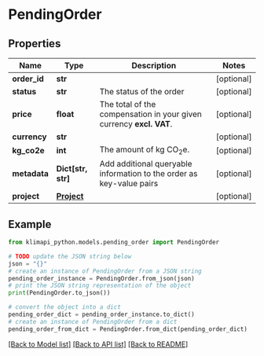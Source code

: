 # PendingOrder


## Properties

Name | Type | Description | Notes
------------ | ------------- | ------------- | -------------
**order_id** | **str** |  | [optional] 
**status** | **str** | The status of the order | [optional] 
**price** | **float** | The total of the compensation in your given currency **excl. VAT**. | [optional] 
**currency** | **str** |  | [optional] 
**kg_co2e** | **int** | The amount of kg CO<sub>2</sub>e. | [optional] 
**metadata** | **Dict[str, str]** | Add additional queryable information to the order as key-value pairs | [optional] 
**project** | [**Project**](Project.md) |  | [optional] 

## Example

```python
from klimapi_python.models.pending_order import PendingOrder

# TODO update the JSON string below
json = "{}"
# create an instance of PendingOrder from a JSON string
pending_order_instance = PendingOrder.from_json(json)
# print the JSON string representation of the object
print(PendingOrder.to_json())

# convert the object into a dict
pending_order_dict = pending_order_instance.to_dict()
# create an instance of PendingOrder from a dict
pending_order_from_dict = PendingOrder.from_dict(pending_order_dict)
```
[[Back to Model list]](../README.md#documentation-for-models) [[Back to API list]](../README.md#documentation-for-api-endpoints) [[Back to README]](../README.md)


